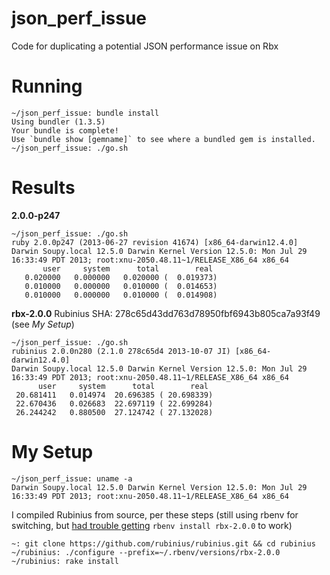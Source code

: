 json_perf_issue
===============

Code for duplicating a potential JSON performance issue on Rbx

# Running

```
~/json_perf_issue: bundle install
Using bundler (1.3.5)
Your bundle is complete!
Use `bundle show [gemname]` to see where a bundled gem is installed.
~/json_perf_issue: ./go.sh
```

# Results

**2.0.0-p247**
```
~/json_perf_issue: ./go.sh
ruby 2.0.0p247 (2013-06-27 revision 41674) [x86_64-darwin12.4.0]
Darwin Soupy.local 12.5.0 Darwin Kernel Version 12.5.0: Mon Jul 29 16:33:49 PDT 2013; root:xnu-2050.48.11~1/RELEASE_X86_64 x86_64
       user     system      total        real
   0.020000   0.000000   0.020000 (  0.019373)
   0.010000   0.000000   0.010000 (  0.014653)
   0.010000   0.000000   0.010000 (  0.014908)
```


**rbx-2.0.0**
Rubinius SHA: 278c65d43dd763d78950fbf6943b805ca7a93f49 (see *My Setup*)

```
~/json_perf_issue: ./go.sh
rubinius 2.0.0n280 (2.1.0 278c65d4 2013-10-07 JI) [x86_64-darwin12.4.0]
Darwin Soupy.local 12.5.0 Darwin Kernel Version 12.5.0: Mon Jul 29 16:33:49 PDT 2013; root:xnu-2050.48.11~1/RELEASE_X86_64 x86_64
      user     system      total        real
 20.681411   0.014974  20.696385 ( 20.698339)
 22.670436   0.026683  22.697119 ( 22.699284)
 26.244242   0.880500  27.124742 ( 27.132028)
```

# My Setup

```
~/json_perf_issue: uname -a
Darwin Soupy.local 12.5.0 Darwin Kernel Version 12.5.0: Mon Jul 29 16:33:49 PDT 2013; root:xnu-2050.48.11~1/RELEASE_X86_64 x86_64
```


I compiled Rubinius from source, per these steps (still using rbenv for switching, but [had trouble getting](http://nerd.jasonrclark.com/2013/10/running-rubinius-with-rbenv.html) `rbenv install rbx-2.0.0` to work)

```
~: git clone https://github.com/rubinius/rubinius.git && cd rubinius
~/rubinius: ./configure --prefix=~/.rbenv/versions/rbx-2.0.0
~/rubinius: rake install
```